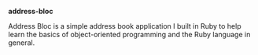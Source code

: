 **address-bloc**

Address Bloc is a simple address book application I built in Ruby to help learn the basics of object-oriented programming and the Ruby language in general.
